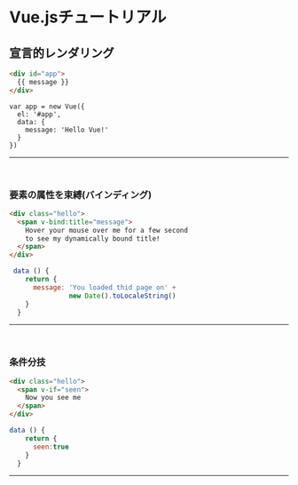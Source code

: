 # Vue.jsチュートリアル

## 宣言的レンダリング
```html
<div id="app">
  {{ message }}
</div>
```

```Js
var app = new Vue({
  el: '#app',
  data: {
    message: 'Hello Vue!'
  }
})
```
***
<br />

### 要素の属性を束縛(バインディング)
```html
<div class="hello">
  <span v-bind:title="message">
    Hover your mouse over me for a few second 
    to see my dynamically bound title!
  </span>  
</div>
```

```js
 data () {
    return {
      message: 'You loaded thid page on' + 
               new Date().toLocaleString()
    }
  }
```
***
<br/>

### 条件分技
```html
<div class="hello">
  <span v-if="seen">
    Now you see me
  </span>  
</div>
```
```js
data () {
    return {
      seen:true
    }
  }
```
***

<br/>